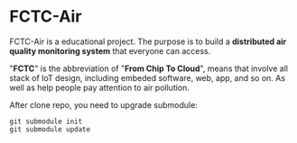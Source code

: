 # FCTC-Air

FCTC-Air is a educational project. The purpose is to build a **distributed air quality monitoring system** that everyone can access. 

"**FCTC**" is the abbreviation of "**From Chip To Cloud**", means that involve all stack of IoT design, including embeded software, web, app, and so on. As well as help people pay attention to air pollution.





After clone repo, you need to upgrade submodule:

```shell
git submodule init
git submodule update
```

